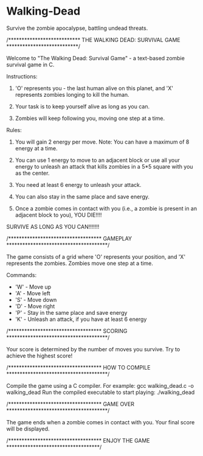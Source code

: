 # Walking-Dead
Survive the zombie apocalypse, battling undead threats.

/*************************** THE WALKING DEAD: SURVIVAL GAME ***************************/

Welcome to "The Walking Dead: Survival Game" - a text-based zombie survival game in C.

Instructions:

1. 'O' represents you - the last human alive on this planet, and 'X' represents zombies longing to kill the human.

2. Your task is to keep yourself alive as long as you can.

3. Zombies will keep following you, moving one step at a time.

Rules:

1. You will gain 2 energy per move. Note: You can have a maximum of 8 energy at a time.

2. You can use 1 energy to move to an adjacent block or use all your energy to unleash an attack that kills zombies in a 5*5 square with you as the center.

3. You need at least 6 energy to unleash your attack.

4. You can also stay in the same place and save energy.

5. Once a zombie comes in contact with you (i.e., a zombie is present in an adjacent block to you), YOU DIE!!!!

SURVIVE AS LONG AS YOU CAN!!!!!!!

/*********************************** GAMEPLAY **************************************/

The game consists of a grid where 'O' represents your position, and 'X' represents the zombies. Zombies move one step at a time.

Commands:
- 'W' - Move up
- 'A' - Move left
- 'S' - Move down
- 'D' - Move right
- 'P' - Stay in the same place and save energy
- 'K' - Unleash an attack, if you have at least 6 energy

/*********************************** SCORING **************************************/

Your score is determined by the number of moves you survive. Try to achieve the highest score!

/*********************************** HOW TO COMPILE **************************************/

Compile the game using a C compiler. For example:
gcc walking_dead.c -o walking_dead
Run the compiled executable to start playing:
./walking_dead

/*********************************** GAME OVER **************************************/

The game ends when a zombie comes in contact with you. Your final score will be displayed.

/*********************************** ENJOY THE GAME ***********************************/

